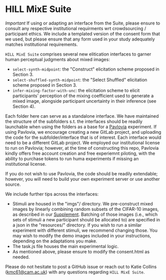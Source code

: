 # HILL MixE Suite

*Important* If using or adapting an interface from the Suite, please ensure to consult any respective institutional requirments wrt crowdsourcing / participant ethics. We include a templated version of the consent form that we used, but please ensure that any form used in your study adequately matches institutional requirements. 

`HILL MixE Suite` comprises several new elitication interfaces to garner human perceptual judgments about mixed images: 
* `select-synth-midpoint`: the "Construct" elicitation scheme proposed in Section 3.
* `select-shuffled-synth-midpoint`: the "Select Shuffled" elicitation scheme proposed in Section 3.
* `infer-mixing-factor-with-unc`: the elicitation scheme to elicit participants' perception of the mixing coefficient used to generate a mixed image, alongside participant uncertainty in their inference (see Section 4). 

Each folder here can serve as a standalone interface. We have maintained the structure of the subfolders s.t. the interfaces should be readily launchable when using the folders as a base for a [Pavlovia](https://pavlovia.org/dashboard?tab=1) experiment. If using Pavlovia, we encourage creating a new GitLab project, and uploading the code for the subfolder/interface that is of interest. Each interface would need to be a different GitLab project. We employed our institutional license to run on Pavlovia; however, at the time of constructing this repo, Pavlovia kindly offers free account creation and free experiemnt piloting, with the ability to purchase tokens to run huma experiments if missing an institutional license. 

If you do not wish to use Pavlovia, the code should be readily extendable; however, you will need to build your own experiment server or use another source. 

We include further tips across the interfaces: 
* Stimuli are housed in the "imgs"/ directory. We pre-construct mixed images by linearly combining random subsets of the CIFAR-10 images, as described in our [Supplement](https://proceedings.mlr.press/v216/collins23a/collins23a-supp.pdf). Batching of those images (i.e., which sets of stimuli a new participant should be allocated to) are specified in a json in the "resources/" directory. If you wish to run a similar experiment with different stimuli, we recommend changing those. You may wish to modify the demo images included in your instructions, depending on the adaptations you make. 
* The task.js file houses the main experimental logic.
* As mentioned above, please ensure to modify the consent.html as needed.

Please do not hesitate to post a GitHub issue or reach out to Katie Collins (kmc61@cam.ac.uk) with any questions regarding `HILL MixE Suite`.




